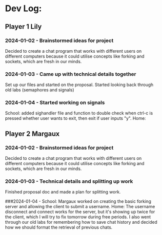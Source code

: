 # Dev Log:

## Player 1 Lily

### 2024-01-02 - Brainstormed ideas for project
Decided to create a chat program that works with different users on different computers because it could utilise concepts like forking and sockets, which are fresh in our minds.

### 2024-01-03 - Came up with technical details together
Set up our files and started on the proposal. Started looking back through old labs (semaphores and signals)

### 2024-01-04 - Started working on signals
School: added sighandler file and function to double check when ctrl-c is pressed whether user wants to exit, then exit if user inputs "y".
Home:

## Player 2 Margaux

### 2024-01-02 - Brainstormed ideas for project
Decided to create a chat program that works with different users on different computers because it could utilise concepts like forking and sockets, which are fresh in our minds.

### 2024-01-03 - Technical details and splitting up work
Finished proposal doc and made a plan for splitting work.

###2024-01-04 - School: Margaux worked on creating the basic forking server and allowing the client to submit a username. 
    Home: The username disconnect and connect works for the server, but it's showing up twice for the client, which I will try to fix tomorrow during free periods. I also went through our old labs for remembering how to save chat history and decided how we should format the retrieval of previous chats. 
